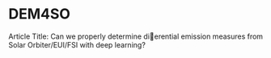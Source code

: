 # DEM4SO

Article Title: Can we properly determine dierential emission measures from Solar Orbiter/EUI/FSI with deep learning?
